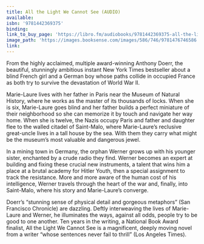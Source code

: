 ```yaml
---
title: All the Light We Cannot See (AUDIO)
available:
isbn: '9781442369375'
binding:
link_to_buy_page: 'https://libro.fm/audiobooks/9781442369375-all-the-light-we-cannot-see?bookstore=brooklinebooksmith'
image_path: 'https://images.booksense.com/images/586/746/9781476746586.jpg'
link:
---
```



From the highly acclaimed, multiple award-winning Anthony Doerr, the beautiful, stunningly ambitious instant New York Times bestseller about a blind French girl and a German boy whose paths collide in occupied France as both try to survive the devastation of World War II.

Marie-Laure lives with her father in Paris near the Museum of Natural History, where he works as the master of its thousands of locks. When she is six, Marie-Laure goes blind and her father builds a perfect miniature of their neighborhood so she can memorize it by touch and navigate her way home. When she is twelve, the Nazis occupy Paris and father and daughter flee to the walled citadel of Saint-Malo, where Marie-Laure’s reclusive great-uncle lives in a tall house by the sea. With them they carry what might be the museum’s most valuable and dangerous jewel.

In a mining town in Germany, the orphan Werner grows up with his younger sister, enchanted by a crude radio they find. Werner becomes an expert at building and fixing these crucial new instruments, a talent that wins him a place at a brutal academy for Hitler Youth, then a special assignment to track the resistance. More and more aware of the human cost of his intelligence, Werner travels through the heart of the war and, finally, into Saint-Malo, where his story and Marie-Laure’s converge.

Doerr’s “stunning sense of physical detail and gorgeous metaphors” (San Francisco Chronicle) are dazzling. Deftly interweaving the lives of Marie-Laure and Werner, he illuminates the ways, against all odds, people try to be good to one another. Ten years in the writing, a National Book Award finalist, All the Light We Cannot See is a magnificent, deeply moving novel from a writer “whose sentences never fail to thrill” (Los Angeles Times).